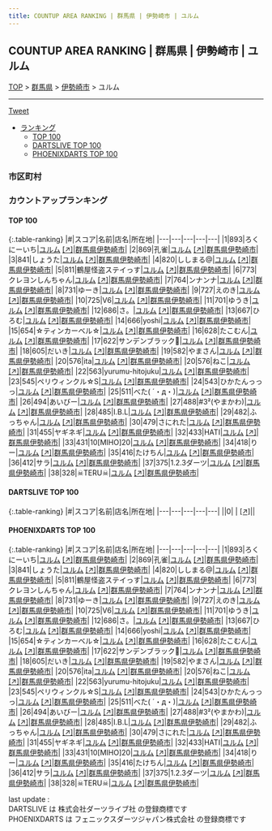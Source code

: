 ```yaml
---
title: COUNTUP AREA RANKING | 群馬県 | 伊勢崎市 | ユルム
---
```

## COUNTUP AREA RANKING | 群馬県 | 伊勢崎市 | ユルム

[TOP](/darts/rank/) > [群馬県](/darts/rank/群馬県/) > [伊勢崎市](/darts/rank/群馬県/伊勢崎市/) > ユルム

___

<a href="https://twitter.com/share?ref_src=twsrc%5Etfw" data-text="COUNTUP AREA RANKING | 群馬県伊勢崎市ユルム" class="twitter-share-button" data-hashtags="DARTSLIVE,PHOENIXDARTS,darts,ダーツ" data-show-count="false">Tweet</a>

* [ランキング](#カウントアップランキング)
    * [TOP 100](#top-100)
    * [DARTSLIVE TOP 100](#dartslive-top-100)
    * [PHOENIXDARTS TOP 100](#phoenixdarts-top-100)

### 市区町村

<ul>

</ul>

### カウントアップランキング

#### TOP 100



{:.table-ranking}
|#|スコア|名前|店名|所在地|
|---|---|---|---|---|
|1|893|<span class="rank-name-pd">ろくにーいち</span>|<a href="/darts/rank/shops/86828.html">ユルム</a> <a href="https://vs.phoenixdarts.com/jp/shop/shopDetailInfo/s_86828?s_seq=86828">[↗]</a>|<a href="/darts/rank/群馬県/伊勢崎市">群馬県伊勢崎市</a>|
|2|869|<span class="rank-name-pd">孔雀</span>|<a href="/darts/rank/shops/86828.html">ユルム</a> <a href="https://vs.phoenixdarts.com/jp/shop/shopDetailInfo/s_86828?s_seq=86828">[↗]</a>|<a href="/darts/rank/群馬県/伊勢崎市">群馬県伊勢崎市</a>|
|3|841|<span class="rank-name-pd">しょうた</span>|<a href="/darts/rank/shops/86828.html">ユルム</a> <a href="https://vs.phoenixdarts.com/jp/shop/shopDetailInfo/s_86828?s_seq=86828">[↗]</a>|<a href="/darts/rank/群馬県/伊勢崎市">群馬県伊勢崎市</a>|
|4|820|<span class="rank-name-pd">ししまる@</span>|<a href="/darts/rank/shops/86828.html">ユルム</a> <a href="https://vs.phoenixdarts.com/jp/shop/shopDetailInfo/s_86828?s_seq=86828">[↗]</a>|<a href="/darts/rank/群馬県/伊勢崎市">群馬県伊勢崎市</a>|
|5|811|<span class="rank-name-pd">鶴屋怪盗ステイっす</span>|<a href="/darts/rank/shops/86828.html">ユルム</a> <a href="https://vs.phoenixdarts.com/jp/shop/shopDetailInfo/s_86828?s_seq=86828">[↗]</a>|<a href="/darts/rank/群馬県/伊勢崎市">群馬県伊勢崎市</a>|
|6|773|<span class="rank-name-pd">クレヨンしんちゃん</span>|<a href="/darts/rank/shops/86828.html">ユルム</a> <a href="https://vs.phoenixdarts.com/jp/shop/shopDetailInfo/s_86828?s_seq=86828">[↗]</a>|<a href="/darts/rank/群馬県/伊勢崎市">群馬県伊勢崎市</a>|
|7|764|<span class="rank-name-pd">ンナンナ</span>|<a href="/darts/rank/shops/86828.html">ユルム</a> <a href="https://vs.phoenixdarts.com/jp/shop/shopDetailInfo/s_86828?s_seq=86828">[↗]</a>|<a href="/darts/rank/群馬県/伊勢崎市">群馬県伊勢崎市</a>|
|8|731|<span class="rank-name-pd">ゆーき</span>|<a href="/darts/rank/shops/86828.html">ユルム</a> <a href="https://vs.phoenixdarts.com/jp/shop/shopDetailInfo/s_86828?s_seq=86828">[↗]</a>|<a href="/darts/rank/群馬県/伊勢崎市">群馬県伊勢崎市</a>|
|9|727|<span class="rank-name-pd">えのき</span>|<a href="/darts/rank/shops/86828.html">ユルム</a> <a href="https://vs.phoenixdarts.com/jp/shop/shopDetailInfo/s_86828?s_seq=86828">[↗]</a>|<a href="/darts/rank/群馬県/伊勢崎市">群馬県伊勢崎市</a>|
|10|725|<span class="rank-name-pd">V6</span>|<a href="/darts/rank/shops/86828.html">ユルム</a> <a href="https://vs.phoenixdarts.com/jp/shop/shopDetailInfo/s_86828?s_seq=86828">[↗]</a>|<a href="/darts/rank/群馬県/伊勢崎市">群馬県伊勢崎市</a>|
|11|701|<span class="rank-name-pd">ゆうき</span>|<a href="/darts/rank/shops/86828.html">ユルム</a> <a href="https://vs.phoenixdarts.com/jp/shop/shopDetailInfo/s_86828?s_seq=86828">[↗]</a>|<a href="/darts/rank/群馬県/伊勢崎市">群馬県伊勢崎市</a>|
|12|686|<span class="rank-name-pd">さ。</span>|<a href="/darts/rank/shops/86828.html">ユルム</a> <a href="https://vs.phoenixdarts.com/jp/shop/shopDetailInfo/s_86828?s_seq=86828">[↗]</a>|<a href="/darts/rank/群馬県/伊勢崎市">群馬県伊勢崎市</a>|
|13|667|<span class="rank-name-pd">ひろむ</span>|<a href="/darts/rank/shops/86828.html">ユルム</a> <a href="https://vs.phoenixdarts.com/jp/shop/shopDetailInfo/s_86828?s_seq=86828">[↗]</a>|<a href="/darts/rank/群馬県/伊勢崎市">群馬県伊勢崎市</a>|
|14|666|<span class="rank-name-pd">yoshi</span>|<a href="/darts/rank/shops/86828.html">ユルム</a> <a href="https://vs.phoenixdarts.com/jp/shop/shopDetailInfo/s_86828?s_seq=86828">[↗]</a>|<a href="/darts/rank/群馬県/伊勢崎市">群馬県伊勢崎市</a>|
|15|654|<span class="rank-name-pd">☆ティンカーベル☆</span>|<a href="/darts/rank/shops/86828.html">ユルム</a> <a href="https://vs.phoenixdarts.com/jp/shop/shopDetailInfo/s_86828?s_seq=86828">[↗]</a>|<a href="/darts/rank/群馬県/伊勢崎市">群馬県伊勢崎市</a>|
|16|628|<span class="rank-name-pd">たこむん</span>|<a href="/darts/rank/shops/86828.html">ユルム</a> <a href="https://vs.phoenixdarts.com/jp/shop/shopDetailInfo/s_86828?s_seq=86828">[↗]</a>|<a href="/darts/rank/群馬県/伊勢崎市">群馬県伊勢崎市</a>|
|17|622|<span class="rank-name-pd">サンデンブラック🐴</span>|<a href="/darts/rank/shops/86828.html">ユルム</a> <a href="https://vs.phoenixdarts.com/jp/shop/shopDetailInfo/s_86828?s_seq=86828">[↗]</a>|<a href="/darts/rank/群馬県/伊勢崎市">群馬県伊勢崎市</a>|
|18|605|<span class="rank-name-pd">だいき</span>|<a href="/darts/rank/shops/86828.html">ユルム</a> <a href="https://vs.phoenixdarts.com/jp/shop/shopDetailInfo/s_86828?s_seq=86828">[↗]</a>|<a href="/darts/rank/群馬県/伊勢崎市">群馬県伊勢崎市</a>|
|19|582|<span class="rank-name-pd">やまさん</span>|<a href="/darts/rank/shops/86828.html">ユルム</a> <a href="https://vs.phoenixdarts.com/jp/shop/shopDetailInfo/s_86828?s_seq=86828">[↗]</a>|<a href="/darts/rank/群馬県/伊勢崎市">群馬県伊勢崎市</a>|
|20|576|<span class="rank-name-pd">ita</span>|<a href="/darts/rank/shops/86828.html">ユルム</a> <a href="https://vs.phoenixdarts.com/jp/shop/shopDetailInfo/s_86828?s_seq=86828">[↗]</a>|<a href="/darts/rank/群馬県/伊勢崎市">群馬県伊勢崎市</a>|
|20|576|<span class="rank-name-pd">ねこ</span>|<a href="/darts/rank/shops/86828.html">ユルム</a> <a href="https://vs.phoenixdarts.com/jp/shop/shopDetailInfo/s_86828?s_seq=86828">[↗]</a>|<a href="/darts/rank/群馬県/伊勢崎市">群馬県伊勢崎市</a>|
|22|563|<span class="rank-name-pd">yurumu-hitojuku</span>|<a href="/darts/rank/shops/86828.html">ユルム</a> <a href="https://vs.phoenixdarts.com/jp/shop/shopDetailInfo/s_86828?s_seq=86828">[↗]</a>|<a href="/darts/rank/群馬県/伊勢崎市">群馬県伊勢崎市</a>|
|23|545|<span class="rank-name-pd">ペリウィンクル☆S</span>|<a href="/darts/rank/shops/86828.html">ユルム</a> <a href="https://vs.phoenixdarts.com/jp/shop/shopDetailInfo/s_86828?s_seq=86828">[↗]</a>|<a href="/darts/rank/群馬県/伊勢崎市">群馬県伊勢崎市</a>|
|24|543|<span class="rank-name-pd">ひかたんっっっ</span>|<a href="/darts/rank/shops/86828.html">ユルム</a> <a href="https://vs.phoenixdarts.com/jp/shop/shopDetailInfo/s_86828?s_seq=86828">[↗]</a>|<a href="/darts/rank/群馬県/伊勢崎市">群馬県伊勢崎市</a>|
|25|511|<span class="rank-name-pd">べた( ´・д・)</span>|<a href="/darts/rank/shops/86828.html">ユルム</a> <a href="https://vs.phoenixdarts.com/jp/shop/shopDetailInfo/s_86828?s_seq=86828">[↗]</a>|<a href="/darts/rank/群馬県/伊勢崎市">群馬県伊勢崎市</a>|
|26|494|<span class="rank-name-pd">あいびー</span>|<a href="/darts/rank/shops/86828.html">ユルム</a> <a href="https://vs.phoenixdarts.com/jp/shop/shopDetailInfo/s_86828?s_seq=86828">[↗]</a>|<a href="/darts/rank/群馬県/伊勢崎市">群馬県伊勢崎市</a>|
|27|488|<span class="rank-name-pd">#3²(やまかわ)</span>|<a href="/darts/rank/shops/86828.html">ユルム</a> <a href="https://vs.phoenixdarts.com/jp/shop/shopDetailInfo/s_86828?s_seq=86828">[↗]</a>|<a href="/darts/rank/群馬県/伊勢崎市">群馬県伊勢崎市</a>|
|28|485|<span class="rank-name-pd">I.B.L</span>|<a href="/darts/rank/shops/86828.html">ユルム</a> <a href="https://vs.phoenixdarts.com/jp/shop/shopDetailInfo/s_86828?s_seq=86828">[↗]</a>|<a href="/darts/rank/群馬県/伊勢崎市">群馬県伊勢崎市</a>|
|29|482|<span class="rank-name-pd">ふっちゃん</span>|<a href="/darts/rank/shops/86828.html">ユルム</a> <a href="https://vs.phoenixdarts.com/jp/shop/shopDetailInfo/s_86828?s_seq=86828">[↗]</a>|<a href="/darts/rank/群馬県/伊勢崎市">群馬県伊勢崎市</a>|
|30|479|<span class="rank-name-pd">さにれた</span>|<a href="/darts/rank/shops/86828.html">ユルム</a> <a href="https://vs.phoenixdarts.com/jp/shop/shopDetailInfo/s_86828?s_seq=86828">[↗]</a>|<a href="/darts/rank/群馬県/伊勢崎市">群馬県伊勢崎市</a>|
|31|455|<span class="rank-name-pd">ヤギネギ</span>|<a href="/darts/rank/shops/86828.html">ユルム</a> <a href="https://vs.phoenixdarts.com/jp/shop/shopDetailInfo/s_86828?s_seq=86828">[↗]</a>|<a href="/darts/rank/群馬県/伊勢崎市">群馬県伊勢崎市</a>|
|32|433|<span class="rank-name-pd">HATI</span>|<a href="/darts/rank/shops/86828.html">ユルム</a> <a href="https://vs.phoenixdarts.com/jp/shop/shopDetailInfo/s_86828?s_seq=86828">[↗]</a>|<a href="/darts/rank/群馬県/伊勢崎市">群馬県伊勢崎市</a>|
|33|431|<span class="rank-name-pd">10[MIHO]20</span>|<a href="/darts/rank/shops/86828.html">ユルム</a> <a href="https://vs.phoenixdarts.com/jp/shop/shopDetailInfo/s_86828?s_seq=86828">[↗]</a>|<a href="/darts/rank/群馬県/伊勢崎市">群馬県伊勢崎市</a>|
|34|418|<span class="rank-name-pd">りー</span>|<a href="/darts/rank/shops/86828.html">ユルム</a> <a href="https://vs.phoenixdarts.com/jp/shop/shopDetailInfo/s_86828?s_seq=86828">[↗]</a>|<a href="/darts/rank/群馬県/伊勢崎市">群馬県伊勢崎市</a>|
|35|416|<span class="rank-name-pd">たけちん</span>|<a href="/darts/rank/shops/86828.html">ユルム</a> <a href="https://vs.phoenixdarts.com/jp/shop/shopDetailInfo/s_86828?s_seq=86828">[↗]</a>|<a href="/darts/rank/群馬県/伊勢崎市">群馬県伊勢崎市</a>|
|36|412|<span class="rank-name-pd">サラ</span>|<a href="/darts/rank/shops/86828.html">ユルム</a> <a href="https://vs.phoenixdarts.com/jp/shop/shopDetailInfo/s_86828?s_seq=86828">[↗]</a>|<a href="/darts/rank/群馬県/伊勢崎市">群馬県伊勢崎市</a>|
|37|375|<span class="rank-name-pd">1.2.3ダーツ</span>|<a href="/darts/rank/shops/86828.html">ユルム</a> <a href="https://vs.phoenixdarts.com/jp/shop/shopDetailInfo/s_86828?s_seq=86828">[↗]</a>|<a href="/darts/rank/群馬県/伊勢崎市">群馬県伊勢崎市</a>|
|38|328|<span class="rank-name-pd">☠TERU☠</span>|<a href="/darts/rank/shops/86828.html">ユルム</a> <a href="https://vs.phoenixdarts.com/jp/shop/shopDetailInfo/s_86828?s_seq=86828">[↗]</a>|<a href="/darts/rank/群馬県/伊勢崎市">群馬県伊勢崎市</a>|


#### DARTSLIVE TOP 100



{:.table-ranking}
|#|スコア|名前|店名|所在地|
|---|---|---|---|---|
||0|<span class="rank-name-dl"> </span>|<a href="/darts/rank/shops/.html"></a> <a href="">[↗]</a>|<a href="/darts/rank//"></a>|


#### PHOENIXDARTS TOP 100



{:.table-ranking}
|#|スコア|名前|店名|所在地|
|---|---|---|---|---|
|1|893|<span class="rank-name-pd">ろくにーいち</span>|<a href="/darts/rank/shops/86828.html">ユルム</a> <a href="https://vs.phoenixdarts.com/jp/shop/shopDetailInfo/s_86828?s_seq=86828">[↗]</a>|<a href="/darts/rank/群馬県/伊勢崎市">群馬県伊勢崎市</a>|
|2|869|<span class="rank-name-pd">孔雀</span>|<a href="/darts/rank/shops/86828.html">ユルム</a> <a href="https://vs.phoenixdarts.com/jp/shop/shopDetailInfo/s_86828?s_seq=86828">[↗]</a>|<a href="/darts/rank/群馬県/伊勢崎市">群馬県伊勢崎市</a>|
|3|841|<span class="rank-name-pd">しょうた</span>|<a href="/darts/rank/shops/86828.html">ユルム</a> <a href="https://vs.phoenixdarts.com/jp/shop/shopDetailInfo/s_86828?s_seq=86828">[↗]</a>|<a href="/darts/rank/群馬県/伊勢崎市">群馬県伊勢崎市</a>|
|4|820|<span class="rank-name-pd">ししまる@</span>|<a href="/darts/rank/shops/86828.html">ユルム</a> <a href="https://vs.phoenixdarts.com/jp/shop/shopDetailInfo/s_86828?s_seq=86828">[↗]</a>|<a href="/darts/rank/群馬県/伊勢崎市">群馬県伊勢崎市</a>|
|5|811|<span class="rank-name-pd">鶴屋怪盗ステイっす</span>|<a href="/darts/rank/shops/86828.html">ユルム</a> <a href="https://vs.phoenixdarts.com/jp/shop/shopDetailInfo/s_86828?s_seq=86828">[↗]</a>|<a href="/darts/rank/群馬県/伊勢崎市">群馬県伊勢崎市</a>|
|6|773|<span class="rank-name-pd">クレヨンしんちゃん</span>|<a href="/darts/rank/shops/86828.html">ユルム</a> <a href="https://vs.phoenixdarts.com/jp/shop/shopDetailInfo/s_86828?s_seq=86828">[↗]</a>|<a href="/darts/rank/群馬県/伊勢崎市">群馬県伊勢崎市</a>|
|7|764|<span class="rank-name-pd">ンナンナ</span>|<a href="/darts/rank/shops/86828.html">ユルム</a> <a href="https://vs.phoenixdarts.com/jp/shop/shopDetailInfo/s_86828?s_seq=86828">[↗]</a>|<a href="/darts/rank/群馬県/伊勢崎市">群馬県伊勢崎市</a>|
|8|731|<span class="rank-name-pd">ゆーき</span>|<a href="/darts/rank/shops/86828.html">ユルム</a> <a href="https://vs.phoenixdarts.com/jp/shop/shopDetailInfo/s_86828?s_seq=86828">[↗]</a>|<a href="/darts/rank/群馬県/伊勢崎市">群馬県伊勢崎市</a>|
|9|727|<span class="rank-name-pd">えのき</span>|<a href="/darts/rank/shops/86828.html">ユルム</a> <a href="https://vs.phoenixdarts.com/jp/shop/shopDetailInfo/s_86828?s_seq=86828">[↗]</a>|<a href="/darts/rank/群馬県/伊勢崎市">群馬県伊勢崎市</a>|
|10|725|<span class="rank-name-pd">V6</span>|<a href="/darts/rank/shops/86828.html">ユルム</a> <a href="https://vs.phoenixdarts.com/jp/shop/shopDetailInfo/s_86828?s_seq=86828">[↗]</a>|<a href="/darts/rank/群馬県/伊勢崎市">群馬県伊勢崎市</a>|
|11|701|<span class="rank-name-pd">ゆうき</span>|<a href="/darts/rank/shops/86828.html">ユルム</a> <a href="https://vs.phoenixdarts.com/jp/shop/shopDetailInfo/s_86828?s_seq=86828">[↗]</a>|<a href="/darts/rank/群馬県/伊勢崎市">群馬県伊勢崎市</a>|
|12|686|<span class="rank-name-pd">さ。</span>|<a href="/darts/rank/shops/86828.html">ユルム</a> <a href="https://vs.phoenixdarts.com/jp/shop/shopDetailInfo/s_86828?s_seq=86828">[↗]</a>|<a href="/darts/rank/群馬県/伊勢崎市">群馬県伊勢崎市</a>|
|13|667|<span class="rank-name-pd">ひろむ</span>|<a href="/darts/rank/shops/86828.html">ユルム</a> <a href="https://vs.phoenixdarts.com/jp/shop/shopDetailInfo/s_86828?s_seq=86828">[↗]</a>|<a href="/darts/rank/群馬県/伊勢崎市">群馬県伊勢崎市</a>|
|14|666|<span class="rank-name-pd">yoshi</span>|<a href="/darts/rank/shops/86828.html">ユルム</a> <a href="https://vs.phoenixdarts.com/jp/shop/shopDetailInfo/s_86828?s_seq=86828">[↗]</a>|<a href="/darts/rank/群馬県/伊勢崎市">群馬県伊勢崎市</a>|
|15|654|<span class="rank-name-pd">☆ティンカーベル☆</span>|<a href="/darts/rank/shops/86828.html">ユルム</a> <a href="https://vs.phoenixdarts.com/jp/shop/shopDetailInfo/s_86828?s_seq=86828">[↗]</a>|<a href="/darts/rank/群馬県/伊勢崎市">群馬県伊勢崎市</a>|
|16|628|<span class="rank-name-pd">たこむん</span>|<a href="/darts/rank/shops/86828.html">ユルム</a> <a href="https://vs.phoenixdarts.com/jp/shop/shopDetailInfo/s_86828?s_seq=86828">[↗]</a>|<a href="/darts/rank/群馬県/伊勢崎市">群馬県伊勢崎市</a>|
|17|622|<span class="rank-name-pd">サンデンブラック🐴</span>|<a href="/darts/rank/shops/86828.html">ユルム</a> <a href="https://vs.phoenixdarts.com/jp/shop/shopDetailInfo/s_86828?s_seq=86828">[↗]</a>|<a href="/darts/rank/群馬県/伊勢崎市">群馬県伊勢崎市</a>|
|18|605|<span class="rank-name-pd">だいき</span>|<a href="/darts/rank/shops/86828.html">ユルム</a> <a href="https://vs.phoenixdarts.com/jp/shop/shopDetailInfo/s_86828?s_seq=86828">[↗]</a>|<a href="/darts/rank/群馬県/伊勢崎市">群馬県伊勢崎市</a>|
|19|582|<span class="rank-name-pd">やまさん</span>|<a href="/darts/rank/shops/86828.html">ユルム</a> <a href="https://vs.phoenixdarts.com/jp/shop/shopDetailInfo/s_86828?s_seq=86828">[↗]</a>|<a href="/darts/rank/群馬県/伊勢崎市">群馬県伊勢崎市</a>|
|20|576|<span class="rank-name-pd">ita</span>|<a href="/darts/rank/shops/86828.html">ユルム</a> <a href="https://vs.phoenixdarts.com/jp/shop/shopDetailInfo/s_86828?s_seq=86828">[↗]</a>|<a href="/darts/rank/群馬県/伊勢崎市">群馬県伊勢崎市</a>|
|20|576|<span class="rank-name-pd">ねこ</span>|<a href="/darts/rank/shops/86828.html">ユルム</a> <a href="https://vs.phoenixdarts.com/jp/shop/shopDetailInfo/s_86828?s_seq=86828">[↗]</a>|<a href="/darts/rank/群馬県/伊勢崎市">群馬県伊勢崎市</a>|
|22|563|<span class="rank-name-pd">yurumu-hitojuku</span>|<a href="/darts/rank/shops/86828.html">ユルム</a> <a href="https://vs.phoenixdarts.com/jp/shop/shopDetailInfo/s_86828?s_seq=86828">[↗]</a>|<a href="/darts/rank/群馬県/伊勢崎市">群馬県伊勢崎市</a>|
|23|545|<span class="rank-name-pd">ペリウィンクル☆S</span>|<a href="/darts/rank/shops/86828.html">ユルム</a> <a href="https://vs.phoenixdarts.com/jp/shop/shopDetailInfo/s_86828?s_seq=86828">[↗]</a>|<a href="/darts/rank/群馬県/伊勢崎市">群馬県伊勢崎市</a>|
|24|543|<span class="rank-name-pd">ひかたんっっっ</span>|<a href="/darts/rank/shops/86828.html">ユルム</a> <a href="https://vs.phoenixdarts.com/jp/shop/shopDetailInfo/s_86828?s_seq=86828">[↗]</a>|<a href="/darts/rank/群馬県/伊勢崎市">群馬県伊勢崎市</a>|
|25|511|<span class="rank-name-pd">べた( ´・д・)</span>|<a href="/darts/rank/shops/86828.html">ユルム</a> <a href="https://vs.phoenixdarts.com/jp/shop/shopDetailInfo/s_86828?s_seq=86828">[↗]</a>|<a href="/darts/rank/群馬県/伊勢崎市">群馬県伊勢崎市</a>|
|26|494|<span class="rank-name-pd">あいびー</span>|<a href="/darts/rank/shops/86828.html">ユルム</a> <a href="https://vs.phoenixdarts.com/jp/shop/shopDetailInfo/s_86828?s_seq=86828">[↗]</a>|<a href="/darts/rank/群馬県/伊勢崎市">群馬県伊勢崎市</a>|
|27|488|<span class="rank-name-pd">#3²(やまかわ)</span>|<a href="/darts/rank/shops/86828.html">ユルム</a> <a href="https://vs.phoenixdarts.com/jp/shop/shopDetailInfo/s_86828?s_seq=86828">[↗]</a>|<a href="/darts/rank/群馬県/伊勢崎市">群馬県伊勢崎市</a>|
|28|485|<span class="rank-name-pd">I.B.L</span>|<a href="/darts/rank/shops/86828.html">ユルム</a> <a href="https://vs.phoenixdarts.com/jp/shop/shopDetailInfo/s_86828?s_seq=86828">[↗]</a>|<a href="/darts/rank/群馬県/伊勢崎市">群馬県伊勢崎市</a>|
|29|482|<span class="rank-name-pd">ふっちゃん</span>|<a href="/darts/rank/shops/86828.html">ユルム</a> <a href="https://vs.phoenixdarts.com/jp/shop/shopDetailInfo/s_86828?s_seq=86828">[↗]</a>|<a href="/darts/rank/群馬県/伊勢崎市">群馬県伊勢崎市</a>|
|30|479|<span class="rank-name-pd">さにれた</span>|<a href="/darts/rank/shops/86828.html">ユルム</a> <a href="https://vs.phoenixdarts.com/jp/shop/shopDetailInfo/s_86828?s_seq=86828">[↗]</a>|<a href="/darts/rank/群馬県/伊勢崎市">群馬県伊勢崎市</a>|
|31|455|<span class="rank-name-pd">ヤギネギ</span>|<a href="/darts/rank/shops/86828.html">ユルム</a> <a href="https://vs.phoenixdarts.com/jp/shop/shopDetailInfo/s_86828?s_seq=86828">[↗]</a>|<a href="/darts/rank/群馬県/伊勢崎市">群馬県伊勢崎市</a>|
|32|433|<span class="rank-name-pd">HATI</span>|<a href="/darts/rank/shops/86828.html">ユルム</a> <a href="https://vs.phoenixdarts.com/jp/shop/shopDetailInfo/s_86828?s_seq=86828">[↗]</a>|<a href="/darts/rank/群馬県/伊勢崎市">群馬県伊勢崎市</a>|
|33|431|<span class="rank-name-pd">10[MIHO]20</span>|<a href="/darts/rank/shops/86828.html">ユルム</a> <a href="https://vs.phoenixdarts.com/jp/shop/shopDetailInfo/s_86828?s_seq=86828">[↗]</a>|<a href="/darts/rank/群馬県/伊勢崎市">群馬県伊勢崎市</a>|
|34|418|<span class="rank-name-pd">りー</span>|<a href="/darts/rank/shops/86828.html">ユルム</a> <a href="https://vs.phoenixdarts.com/jp/shop/shopDetailInfo/s_86828?s_seq=86828">[↗]</a>|<a href="/darts/rank/群馬県/伊勢崎市">群馬県伊勢崎市</a>|
|35|416|<span class="rank-name-pd">たけちん</span>|<a href="/darts/rank/shops/86828.html">ユルム</a> <a href="https://vs.phoenixdarts.com/jp/shop/shopDetailInfo/s_86828?s_seq=86828">[↗]</a>|<a href="/darts/rank/群馬県/伊勢崎市">群馬県伊勢崎市</a>|
|36|412|<span class="rank-name-pd">サラ</span>|<a href="/darts/rank/shops/86828.html">ユルム</a> <a href="https://vs.phoenixdarts.com/jp/shop/shopDetailInfo/s_86828?s_seq=86828">[↗]</a>|<a href="/darts/rank/群馬県/伊勢崎市">群馬県伊勢崎市</a>|
|37|375|<span class="rank-name-pd">1.2.3ダーツ</span>|<a href="/darts/rank/shops/86828.html">ユルム</a> <a href="https://vs.phoenixdarts.com/jp/shop/shopDetailInfo/s_86828?s_seq=86828">[↗]</a>|<a href="/darts/rank/群馬県/伊勢崎市">群馬県伊勢崎市</a>|
|38|328|<span class="rank-name-pd">☠TERU☠</span>|<a href="/darts/rank/shops/86828.html">ユルム</a> <a href="https://vs.phoenixdarts.com/jp/shop/shopDetailInfo/s_86828?s_seq=86828">[↗]</a>|<a href="/darts/rank/群馬県/伊勢崎市">群馬県伊勢崎市</a>|


<div class="footer border-top border-gray-light mt-5 pt-3 text-right text-gray">
    last update : <span style="font-weight: italic" id="foot_last_modified"></span><br />
    DARTSLIVE は 株式会社ダーツライブ社 の登録商標です<br />
    PHOENIXDARTS は フェニックスダーツジャパン株式会社 の登録商標です<br />
</div>

<script src="https://cdnjs.cloudflare.com/ajax/libs/jquery.tablesorter/2.31.3/js/jquery.tablesorter.min.js" integrity="sha512-qzgd5cYSZcosqpzpn7zF2ZId8f/8CHmFKZ8j7mU4OUXTNRd5g+ZHBPsgKEwoqxCtdQvExE5LprwwPAgoicguNg==" crossorigin="anonymous" referrerpolicy="no-referrer"></script>
<link rel="stylesheet" href="https://cdnjs.cloudflare.com/ajax/libs/jquery.tablesorter/2.31.3/css/theme.default.min.css" integrity="sha512-wghhOJkjQX0Lh3NSWvNKeZ0ZpNn+SPVXX1Qyc9OCaogADktxrBiBdKGDoqVUOyhStvMBmJQ8ZdMHiR3wuEq8+w==" crossorigin="anonymous" referrerpolicy="no-referrer" />
<script>
$(function() {
    $(".table-ranking").tablesorter({sortList:[[0, 0]]});
    $("#foot_last_modified").text(formatDate(new Date(document.lastModified), 'yyyy-MM-dd HH:mm:ss'));
});
</script>

<script async src="https://platform.twitter.com/widgets.js" charset="utf-8"></script>
